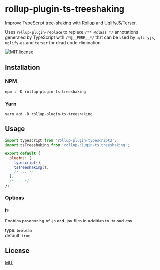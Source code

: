 # rollup-plugin-ts-treeshaking

Improve TypeScript tree-shaking with Rollup and UglifyJS/Terser.

Uses `rollup-plugin-replace` to replace `/** @class */` annotations generated by TypeScript with `/*@__PURE__*/` that can be used by `uglifyjs`, `uglify-es` and `terser` for dead code elimination.

[![MIT license](https://img.shields.io/badge/License-MIT-blue.svg)](https://lbesson.mit-license.org/)

## Installation

### NPM

```
npm i -D rollup-plugin-ts-treeshaking
```

### Yarn

```
yarn add -D rollup-plugin-ts-treeshaking
```

## Usage

```js
import typescript from 'rollup-plugin-typescript2';
import tsTreeshaking from 'rollup-plugin-ts-treeshaking';

export default {
  plugins: [
    typescript(),
    tsTreeshaking(),
    /* ... */
  ],
  /* ... */
};
```

### Options

#### js

Enables processing of .js and .jsx files in addition to .ts and .tsx.

type: `boolean`  
default: `true`

## License

[MIT](LICENSE)
